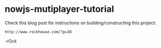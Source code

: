 nowjs-mutiplayer-tutorial
=========================

Check this blog post for instructions on building/constructing this project:

	http://www.rockhowse.com/?p=28

-rOck